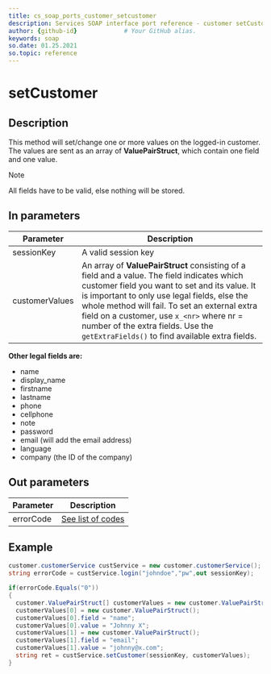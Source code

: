 ```yaml
---
title: cs_soap_ports_customer_setcustomer
description: Services SOAP interface port reference - customer setCustomer
author: {github-id}             # Your GitHub alias.
keywords: soap
so.date: 01.25.2021
so.topic: reference
---
```


# setCustomer

## Description

This method will set/change one or more values on the logged-in customer. The values are sent as an array of **ValuePairStruct**, which contain one field and one value.

> [!NOTE]
> All fields have to be valid, else nothing will be stored.

## In parameters

| Parameter | Description |
|---|---|
| sessionKey | A valid session key |
| customerValues | An array of **ValuePairStruct** consisting of a field and a value. The field indicates which customer field you want to set and its value. It is important to only use legal fields, else the whole method will fail. To set an external extra field on a customer, use `x_<nr>` where nr = number of the extra fields. Use the `getExtraFields()` to find available extra fields. |

**Other legal fields are:**

* name
* display\_name
* firstname
* lastname
* phone
* cellphone
* note
* password
* email (will add the email address)
* language
* company (the ID of the company)

## Out parameters

| Parameter | Description |
|---|---|
| errorCode | [See list of codes][1] |

## Example

```csharp
customer.customerService custService = new customer.customerService();
string errorCode = custService.login("johndoe","pw",out sessionKey);

if(errorCode.Equals("0"))
{
  customer.ValuePairStruct[] customerValues = new customer.ValuePairStruct[2];
  customerValues[0] = new customer.ValuePairStruct();
  customerValues[0].field = "name";
  customerValues[0].value = "Johnny X";
  customerValues[1] = new customer.ValuePairStruct();
  customerValues[1].field = "email";
  customerValues[1].value = "johnny@x.com";
  string ret = custService.setCustomer(sessionKey, customerValues);
}
```

<!-- Referenced links -->
[1]: ../../error-codes.md

<!-- Referenced links -->
[1]: ../../error-codes.md
